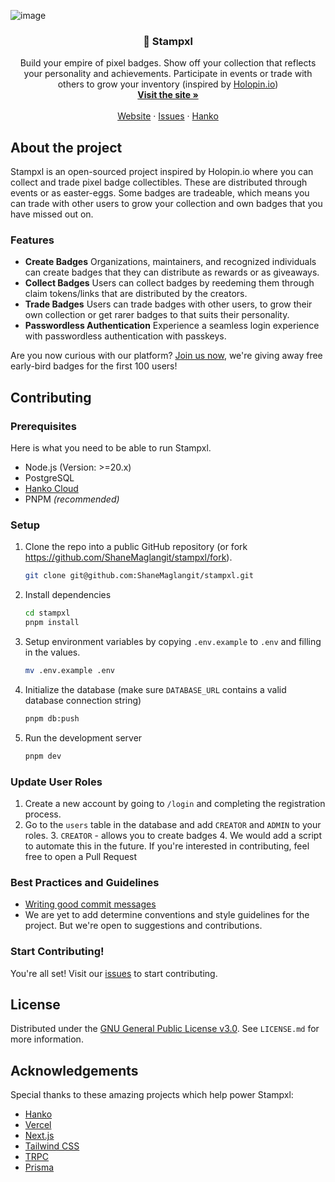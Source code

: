 ![image](https://github.com/ShaneMaglangit/stampxl/assets/53674742/ff9abf30-f865-4342-9ddd-452f19a48077)

<h3 align="center">👑 Stampxl</h3>

<p align="center">
 Build your empire of pixel badges. Show off your collection that reflects your personality and achievements. Participate in events or trade with others to grow your inventory (inspired by <a href="https://stampxl.shanemaglangit.com">Holopin.io</a>)
 <br />
 <a href="https://stampxl.shanemaglangit.com"><strong>Visit the site »</strong></a>
 <br />
 <br />
 <a href="https://stampxl.shanemaglangit.com">Website</a>
 ·
 <a href="https://github.com/ShaneMaglangit/stampxl/issues">Issues</a>
 ·
 <a href="https://hanko.io">Hanko</a>
</p>

## About the project

Stampxl is an open-sourced project inspired by Holopin.io where you can collect and trade pixel badge collectibles.
These are distributed through events or as easter-eggs. Some badges are tradeable, which means you can trade with other
users to grow your collection and own badges that you have missed out on.

### Features

- **Create Badges** Organizations, maintainers, and recognized individuals can create badges that they can distribute as
  rewards or as giveaways.
- **Collect Badges** Users can collect badges by reedeming them through claim tokens/links that are distributed by the
  creators.
- **Trade Badges** Users can trade badges with other users, to grow their own collection or get rarer badges to that suits
  their personality.
- **Passwordless Authentication** Experience a seamless login experience with passwordless authentication with passkeys.

Are you now curious with our platform? [Join us now](https://stampxl.shanemaglangit.com/), we're giving away free
early-bird badges for the first 100 users!

## Contributing

### Prerequisites

Here is what you need to be able to run Stampxl.

- Node.js (Version: >=20.x)
- PostgreSQL
- [Hanko Cloud](https://cloud.hanko.io/)
- PNPM _(recommended)_

### Setup

1. Clone the repo into a public GitHub repository (or fork https://github.com/ShaneMaglangit/stampxl/fork).

   ```sh
   git clone git@github.com:ShaneMaglangit/stampxl.git
   ```

2. Install dependencies

    ```sh
    cd stampxl
    pnpm install
    ```

3. Setup environment variables by copying `.env.example` to `.env` and filling in the values.

    ```sh
    mv .env.example .env
    ```
   
4. Initialize the database (make sure `DATABASE_URL` contains a valid database connection string)

    ```sh
    pnpm db:push
    ```
   
5. Run the development server

    ```sh
    pnpm dev
    ```
   
### Update User Roles

1. Create a new account by going to `/login` and completing the registration process.
2. Go to the `users` table in the database and add `CREATOR` and `ADMIN` to your roles.
   3. `CREATOR` - allows you to create badges
   4. We would add a script to automate this in the future. If you're interested in contributing, feel free to open a Pull Request

### Best Practices and Guidelines

- [Writing good commit messages](https://cbea.ms/git-commit/)
- We are yet to add determine conventions and style guidelines for the project. But we're open to suggestions and contributions.

### Start Contributing!

You're all set! Visit our [issues](https://github.com/ShaneMaglangit/stampxl/issues) to start contributing.

## License

Distributed under the [GNU General Public License v3.0](https://github.com/ShaneMaglangit/stampxl/blob/main/LICENSE.md). See `LICENSE.md` for more information.

## Acknowledgements

Special thanks to these amazing projects which help power Stampxl:

- [Hanko](https://hanko.io/)
- [Vercel](https://vercel.com/)
- [Next.js](https://nextjs.org/)
- [Tailwind CSS](https://tailwindcss.com/)
- [TRPC](https://trpc.io/)
- [Prisma](https://prisma.io/)
